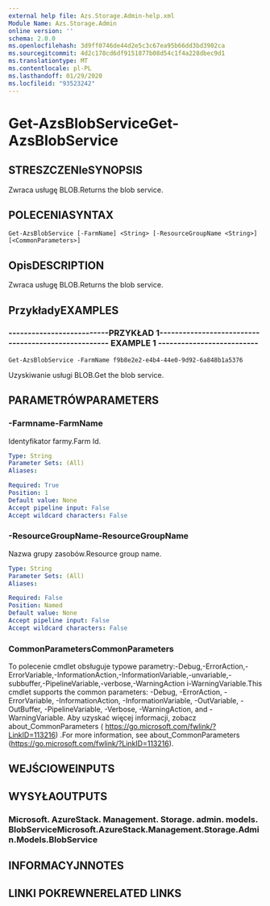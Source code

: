 ```yaml
---
external help file: Azs.Storage.Admin-help.xml
Module Name: Azs.Storage.Admin
online version: ''
schema: 2.0.0
ms.openlocfilehash: 3d9ff0746de44d2e5c3c67ea95b66dd3bd3902ca
ms.sourcegitcommit: 4d2c178cd6df9151877b08d54c1f4a228dbec9d1
ms.translationtype: MT
ms.contentlocale: pl-PL
ms.lasthandoff: 01/29/2020
ms.locfileid: "93523242"
---
```

# <span data-ttu-id="5efe5-101">Get-AzsBlobService</span><span class="sxs-lookup"><span data-stu-id="5efe5-101">Get-AzsBlobService</span></span>

## <span data-ttu-id="5efe5-102">STRESZCZENIe</span><span class="sxs-lookup"><span data-stu-id="5efe5-102">SYNOPSIS</span></span>
<span data-ttu-id="5efe5-103">Zwraca usługę BLOB.</span><span class="sxs-lookup"><span data-stu-id="5efe5-103">Returns the blob service.</span></span>

## <span data-ttu-id="5efe5-104">POLECENIA</span><span class="sxs-lookup"><span data-stu-id="5efe5-104">SYNTAX</span></span>

```
Get-AzsBlobService [-FarmName] <String> [-ResourceGroupName <String>] [<CommonParameters>]
```

## <span data-ttu-id="5efe5-105">Opis</span><span class="sxs-lookup"><span data-stu-id="5efe5-105">DESCRIPTION</span></span>
<span data-ttu-id="5efe5-106">Zwraca usługę BLOB.</span><span class="sxs-lookup"><span data-stu-id="5efe5-106">Returns the blob service.</span></span>

## <span data-ttu-id="5efe5-107">Przykłady</span><span class="sxs-lookup"><span data-stu-id="5efe5-107">EXAMPLES</span></span>

### <span data-ttu-id="5efe5-108">--------------------------PRZYKŁAD 1--------------------------</span><span class="sxs-lookup"><span data-stu-id="5efe5-108">-------------------------- EXAMPLE 1 --------------------------</span></span>
```
Get-AzsBlobService -FarmName f9b8e2e2-e4b4-44e0-9d92-6a848b1a5376
```

<span data-ttu-id="5efe5-109">Uzyskiwanie usługi BLOB.</span><span class="sxs-lookup"><span data-stu-id="5efe5-109">Get the blob service.</span></span>

## <span data-ttu-id="5efe5-110">PARAMETRÓW</span><span class="sxs-lookup"><span data-stu-id="5efe5-110">PARAMETERS</span></span>

### <span data-ttu-id="5efe5-111">-Farmname</span><span class="sxs-lookup"><span data-stu-id="5efe5-111">-FarmName</span></span>
<span data-ttu-id="5efe5-112">Identyfikator farmy.</span><span class="sxs-lookup"><span data-stu-id="5efe5-112">Farm Id.</span></span>

```yaml
Type: String
Parameter Sets: (All)
Aliases: 

Required: True
Position: 1
Default value: None
Accept pipeline input: False
Accept wildcard characters: False
```

### <span data-ttu-id="5efe5-113">-ResourceGroupName</span><span class="sxs-lookup"><span data-stu-id="5efe5-113">-ResourceGroupName</span></span>
<span data-ttu-id="5efe5-114">Nazwa grupy zasobów.</span><span class="sxs-lookup"><span data-stu-id="5efe5-114">Resource group name.</span></span>

```yaml
Type: String
Parameter Sets: (All)
Aliases: 

Required: False
Position: Named
Default value: None
Accept pipeline input: False
Accept wildcard characters: False
```

### <span data-ttu-id="5efe5-115">CommonParameters</span><span class="sxs-lookup"><span data-stu-id="5efe5-115">CommonParameters</span></span>
<span data-ttu-id="5efe5-116">To polecenie cmdlet obsługuje typowe parametry:-Debug,-ErrorAction,-ErrorVariable,-InformationAction,-InformationVariable,-unvariable,-subbuffer,-PipelineVariable,-verbose,-WarningAction i-WarningVariable.</span><span class="sxs-lookup"><span data-stu-id="5efe5-116">This cmdlet supports the common parameters: -Debug, -ErrorAction, -ErrorVariable, -InformationAction, -InformationVariable, -OutVariable, -OutBuffer, -PipelineVariable, -Verbose, -WarningAction, and -WarningVariable.</span></span> <span data-ttu-id="5efe5-117">Aby uzyskać więcej informacji, zobacz about_CommonParameters ( https://go.microsoft.com/fwlink/?LinkID=113216) .</span><span class="sxs-lookup"><span data-stu-id="5efe5-117">For more information, see about_CommonParameters (https://go.microsoft.com/fwlink/?LinkID=113216).</span></span>

## <span data-ttu-id="5efe5-118">WEJŚCIOWE</span><span class="sxs-lookup"><span data-stu-id="5efe5-118">INPUTS</span></span>

## <span data-ttu-id="5efe5-119">WYSYŁA</span><span class="sxs-lookup"><span data-stu-id="5efe5-119">OUTPUTS</span></span>

### <span data-ttu-id="5efe5-120">Microsoft. AzureStack. Management. Storage. admin. models. BlobService</span><span class="sxs-lookup"><span data-stu-id="5efe5-120">Microsoft.AzureStack.Management.Storage.Admin.Models.BlobService</span></span>

## <span data-ttu-id="5efe5-121">INFORMACYJN</span><span class="sxs-lookup"><span data-stu-id="5efe5-121">NOTES</span></span>

## <span data-ttu-id="5efe5-122">LINKI POKREWNE</span><span class="sxs-lookup"><span data-stu-id="5efe5-122">RELATED LINKS</span></span>

